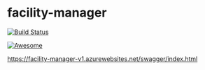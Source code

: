 # facility-manager

[![Build Status](https://dev.azure.com/adudaczyk1/facility-manager/_apis/build/status/facility-manager-v1%20-%20CI?branchName=master)](https://dev.azure.com/adudaczyk1/facility-manager/_build/latest?definitionId=1&branchName=master)

[![Awesome](https://cdn.rawgit.com/sindresorhus/awesome/d7305f38d29fed78fa85652e3a63e154dd8e8829/media/badge.svg)](https://github.com/sindresorhus/awesome) 

https://facility-manager-v1.azurewebsites.net/swagger/index.html

